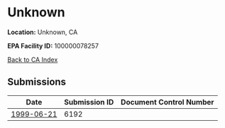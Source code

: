 # Unknown

**Location:** Unknown, CA

**EPA Facility ID:** 100000078257

[Back to CA Index](../../index.md)

## Submissions

| Date | Submission ID | Document Control Number |
|------|--------------|-------------------------|
| [1999-06-21](submissions/6192.md) | 6192 |  |
